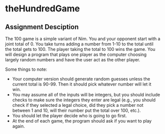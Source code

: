 # theHundredGame

## Assignment Desciption

The 100 game is a simple variant of Nim.  You and your opponent start with a joint total of 0.  You take turns adding a number from 1-10 to the total until the total gets to 100.  The player taking the total to 100 wins the game.  You will design a program that plays one player as the computer choosing largely random numbers and have the user act as the other player.

Some things to note:

- Your computer version should generate random guesses unless the current total is 90-99.  Then 
  it should pick whatever number will let it win.
- You may assume all of the inputs will be integers, but you should include checks to make sure 
  the integers they enter are legal (e.g., you should check if they selected a legal choice, did they pick a number not between 1 and 10, will their number put the total over 100, etc.).
- You should let the player decide who is going to go first.
- At the end of each game, the program should ask if you want to play again.